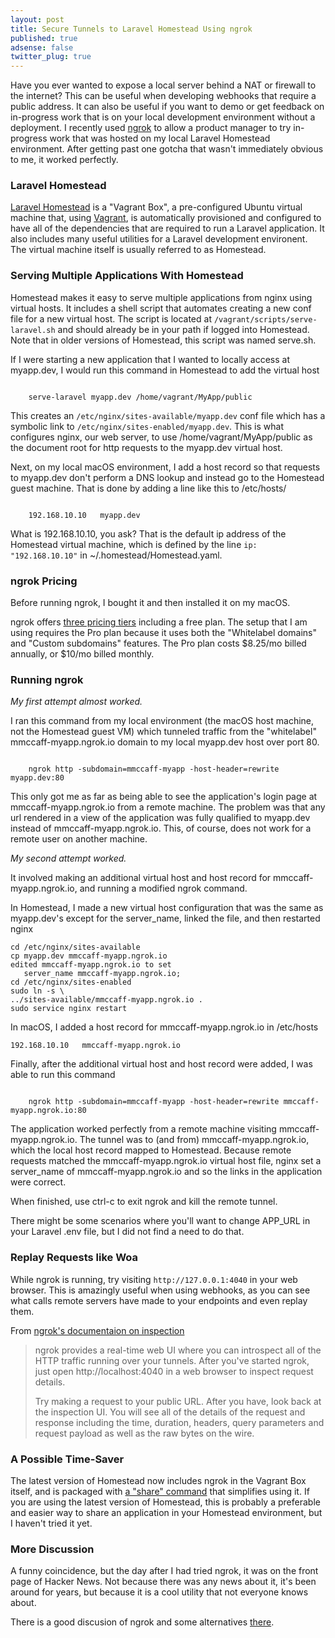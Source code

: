 ```yaml
---
layout: post
title: Secure Tunnels to Laravel Homestead Using ngrok
published: true
adsense: false
twitter_plug: true
---
```


Have you ever wanted to expose a local server behind a NAT or firewall to the internet? This can be useful when developing 
webhooks that require a public address. It can also be useful if you want to demo or get feedback on in-progress work that is on your
local development environment without a deployment. I recently used [ngrok](https://ngrok.com) to allow a product manager to try in-progress 
work that was hosted on my local Laravel Homestead environment. After getting past one gotcha that wasn't immediately obvious to me, it 
worked perfectly.

<!--excerpt-->

### Laravel Homestead

[Laravel Homestead](https://laravel.com/docs/5.4/homestead) is a "Vagrant Box", a pre-configured Ubuntu virtual machine that, using [Vagrant](https://www.vagrantup.com/), is automatically provisioned and configured to have all of the dependencies that are required to run a Laravel application. It also includes many useful utilities for a Laravel development environent. The virtual machine itself is usually referred to as Homestead.

### Serving Multiple Applications With Homestead

Homestead makes it easy to serve multiple applications from nginx using virtual hosts. It includes a shell script that automates creating a new conf
file for a new virtual host. The script is located at `/vagrant/scripts/serve-laravel.sh` and should already be in your path if logged into Homestead.
Note that in older versions of Homestead, this script was named serve.sh.

If I were starting a new application that I wanted to locally access at myapp.dev, I would run this command in Homestead to add the virtual host

<code>
	serve-laravel myapp.dev /home/vagrant/MyApp/public
</code>

This creates an `/etc/nginx/sites-available/myapp.dev` conf file which has a symbolic link to `/etc/nginx/sites-enabled/myapp.dev`. This is 
what configures nginx, our web server, to use /home/vagrant/MyApp/public as the document root for http requests to the myapp.dev virtual host.

Next, on my local macOS environment, I add a host record so that requests to myapp.dev don't perform a DNS lookup and instead go to the
Homestead guest machine.  That is done by adding a line like this to /etc/hosts/

<code>
	192.168.10.10   myapp.dev
</code>

What is 192.168.10.10, you ask? That is the default ip address of the Homestead virtual machine, which is defined by the line 
`ip: "192.168.10.10"` in ~/.homestead/Homestead.yaml.

### ngrok Pricing

Before running ngrok, I bought it and then installed it on my macOS.

ngrok offers [three pricing tiers](
https://ngrok.com/product#pricing) including a free plan. The setup that I am using requires the Pro plan because it uses both the
"Whitelabel domains" and "Custom subdomains" features. The Pro plan costs $8.25/mo billed annually, or $10/mo billed monthly.

### Running ngrok

*My first attempt almost worked.*

I ran this command from my local environment (the macOS host machine, not the Homestead guest VM) which tunneled traffic from the "whitelabel" mmccaff-myapp.ngrok.io domain to my local myapp.dev host over port 80.

<code>
	ngrok http -subdomain=mmccaff-myapp -host-header=rewrite myapp.dev:80
</code>

This only got me as far as being able to see the application's login page at mmccaff-myapp.ngrok.io from a remote machine. The problem was that any 
url rendered in a view of the application was fully qualified to myapp.dev instead of mmccaff-myapp.ngrok.io. This, of course, does not work for a remote 
user on another machine.


*My second attempt worked.*

It involved making an additional virtual host and host record for mmccaff-myapp.ngrok.io, and running a modified ngrok command.

In Homestead, I made a new virtual host configuration that was the same as myapp.dev's except for the server_name, linked the file,
and then restarted nginx
```
cd /etc/nginx/sites-available 
cp myapp.dev mmccaff-myapp.ngrok.io
edited mmccaff-myapp.ngrok.io to set 
   server_name mmccaff-myapp.ngrok.io;
cd /etc/nginx/sites-enabled
sudo ln -s \
../sites-available/mmccaff-myapp.ngrok.io .
sudo service nginx restart
```

In macOS, I added a host record for mmccaff-myapp.ngrok.io in /etc/hosts
```
192.168.10.10   mmccaff-myapp.ngrok.io
```

Finally, after the additional virtual host and host record were added, I was able to run this command

<code>
	ngrok http -subdomain=mmccaff-myapp -host-header=rewrite mmccaff-myapp.ngrok.io:80
</code>

The application worked perfectly from a remote machine visiting mmccaff-myapp.ngrok.io. The tunnel was to (and from) mmccaff-myapp.ngrok.io, which 
the local host record mapped to Homestead. Because remote requests matched the mmccaff-myapp.ngrok.io virtual host file, nginx set a server_name of mmccaff-myapp.ngrok.io and so the links in the application were correct.

When finished, use ctrl-c to exit ngrok and kill the remote tunnel.

There might be some scenarios where you'll want to change APP_URL in your Laravel .env file, but I did not find a need to do that.

### Replay Requests like Woa

While ngrok is running, try visiting `http://127.0.0.1:4040` in your web browser. This is amazingly useful when using webhooks, as you can
see what calls remote servers have made to your endpoints and even replay them.

From [ngrok's documentaion on inspection](https://ngrok.com/docs#inspect)

>ngrok provides a real-time web UI where you can introspect all of the HTTP traffic running over your tunnels. After you've started ngrok, just open http://localhost:4040 in a web browser to inspect request details.
>
> Try making a request to your public URL. After you have, look back at the inspection UI. You will see all of the details of the request and response including the time, duration, headers, query parameters and request payload as well as the raw bytes on the wire.


### A Possible Time-Saver

The latest version of Homestead now includes ngrok in the Vagrant Box itself, and is packaged with [a "share" command](https://laravel.com/docs/5.4/homestead#sharing-your-environment) that simplifies using it. If you are using the latest version
of Homestead, this is probably a preferable and easier way to share an application in your Homestead environment, but I haven't tried it
yet. 

### More Discussion

A funny coincidence, but the day after I had tried ngrok, it was on the front page of Hacker News. Not because there was any news about it,
it's been around for years, but because it is a cool utility that not everyone knows about.

There is a good discusion of ngrok and some alternatives [there](https://news.ycombinator.com/item?id=14278703). 
